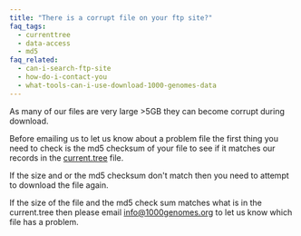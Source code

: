 ```yaml
---
title: "There is a corrupt file on your ftp site?"
faq_tags:
  - currenttree
  - data-access
  - md5
faq_related:
  - can-i-search-ftp-site
  - how-do-i-contact-you
  - what-tools-can-i-use-download-1000-genomes-data
---
```

                    
As many of our files are very large >5GB they can become corrupt during download.

Before emailing us to let us know about a problem file the first thing you need to check is the md5 checksum of your file to see if it matches our records in the [current.tree](http://www.1000genomes.org/data#DataAccess) file.

If the size and or the md5 checksum don't match then you need to attempt to download the file again.

If the size of the file and the md5 check sum matches what is in the current.tree then please email [info@1000genomes.org](mailto:info@1000genomes.org) to let us know which file has a problem.
